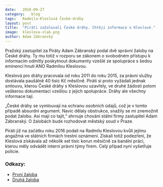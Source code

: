 ```yaml
---
date:	2016-09-27
category:	blog
tags:	Radmila-Kleslová České-dráhy
layout:	post
title:	"Piráti zažalovali České dráhy. Chtějí informace o Kleslové." 
image:	kleslova-vlak.png
author:	Adam Zábranský
---
```


Pražský zastupitel za Piráty Adam Zábranský podal dvě správní žaloby na České dráhy. Ty mu totiž v rozporu se zákonem o svobodném přístupu k informacím odmítly poskytnout dokumenty vzešlé ze spolupráce s šedou eminencí hnutí ANO Radmilou Kleslovou.

Kleslová pro dráhy pracovala od roku 2011 do roku 2015, za právní služby dostávala paušálně 40 tisíc Kč měsíčně. Piráti si proto vyžádali jednak smlouvu, kterou České dráhy s Kleslovou uzavřely, ve druhé žádosti potom veškerou dokumentaci vzešlou z jejich spolupráce. Dráhy ale všechny informace tají. 

„České dráhy se vymlouvají na ochranu osobních údajů, což je v tomto případě absurdní argument. Navíc dělaly obstrukce, snažily se mi znemožnit podat žalobu. Asi mají co tajit,“ shrnuje chování státní firmy zastupitel Adam Zábranský. O žalobách bude rozhodovat městský soud v Praze.

Piráti již na začátku roku 2016 podali na Radmilu Kleslovou kvůli jejímu angažmá ve státních firmách trestní oznámení. Získali totiž podezření, že Kleslová získávala až několik set tisíc korun měsíčně za banální práci, kterou měly odvádět interní právní týmy firem. Celý případ nyní vyšetřuje policie.

### Odkazy:

* [První žaloba](https://github.com/pirati-cz/KlubPraha/blob/master/spisy/2015/177-smlouvy-rk-ceske-drahy/16-zaloba/main.pdf)
* [Druhá žaloba](https://github.com/pirati-cz/KlubPraha/blob/master/spisy/2015/240-kleslova-dokumentace-cd/14-zaloba/zaloba.pdf)
